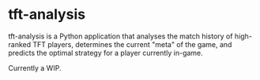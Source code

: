 # tft-analysis

tft-analysis is a Python application that analyses the match history of high-ranked TFT players, determines the current "meta" of the game, and predicts the optimal strategy for a player currently in-game.

Currently a WIP.